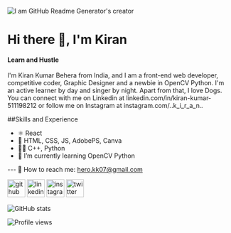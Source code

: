 ![I am GitHub Readme Generator's creator](https://media-exp1.licdn.com/dms/image/C4E16AQFSxrgnPKxnXw/profile-displaybackgroundimage-shrink_200_800/0/1626780178101?e=1639612800&v=beta&t=DoQTol4FvysK_4I3VrNEIjznOrSdgDfN57p8gpOqF8o)

# Hi there 👋, I'm Kiran
#### Learn and Hustle

I'm Kiran Kumar Behera from India, and I am a front-end web developer, competitive coder, Graphic Designer and a newbie in OpenCV Python. I'm an active learner by day and singer by night. Apart from that, I love Dogs. You can connect with me on Linkedin at linkedin.com/in/kiran-kumar-511198212 or follow me on Instagram at instagram.com/_._.k_i_r_a_n._._

##Skills and Experience
* ⚛ React
* 🎨 HTML, CSS, JS, AdobePS, Canva
* 👩‍💻 C++, Python
* 🌱 I’m currently learning OpenCV Python 

 
--- 📧 How to reach me: hero.kk07@gmail.com 


[<img src='https://cdn.jsdelivr.net/npm/simple-icons@3.0.1/icons/github.svg' alt='github' height='40'>](https://github.com/KiranKumarBehera)  [<img src='https://cdn.jsdelivr.net/npm/simple-icons@3.0.1/icons/linkedin.svg' alt='linkedin' height='40'>](https://www.linkedin.com/in/kiran-kumar-511198212/)  [<img src='https://cdn.jsdelivr.net/npm/simple-icons@3.0.1/icons/instagram.svg' alt='instagram' height='40'>](https://www.instagram.com/_._.k_i_r_a_n._._/)  [<img src='https://cdn.jsdelivr.net/npm/simple-icons@3.0.1/icons/twitter.svg' alt='twitter' height='40'>](https://twitter.com/@Kiran_KuB)  

![GitHub stats](https://github-readme-stats.vercel.app/api?username=KiranKumarBehera&show_icons=true)  

![Profile views](https://gpvc.arturio.dev/KiranKumarBehera)  

